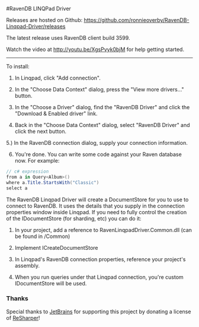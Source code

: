 #RavenDB LINQPad Driver

Releases are hosted on Github: https://github.com/ronnieoverby/RavenDB-Linqpad-Driver/releases

The latest release uses RavenDB client build 3599.

Watch the video at http://youtu.be/XgsPvyk0bjM for help getting started.

---

To install:

1) In Linqpad, click "Add connection".

2) In the "Choose Data Context" dialog, press the "View more drivers..." button.

3) In the "Choose a Driver" dialog, find the "RavenDB Driver" and click the "Download & Enabled driver" link.

4) Back in the "Choose Data Context" dialog, select "RavenDB Driver" and click the next button.

5.) In the RavenDB connection dialog, supply your connection information.

6) You're done. You can write some code against your Raven database now. For example:

```c#
// c# expression
from a in Query<Album>()
where a.Title.StartsWith("Classic")
select a
```


The RavenDB Linqpad Driver will create a DocumentStore for you to use to connect to RavenDB.
It uses the details that you supply in the connection properties window inside Linqpad.
If you need to fully control the creation of the IDocumentStore (for sharding, etc) you can do it:

1) In your project, add a reference to RavenLinqpadDriver.Common.dll (can be found in /Common)

2) Implement ICreateDocumentStore

3) In Linqpad's RavenDB connection properties, reference your project's assembly.

4) When you run queries under that Linqpad connection, you're custom IDocumentStore will be used.

### Thanks

Special thanks to [JetBrains](http://www.jetbrains.com/) for supporting this project by donating a license of [ReSharper](http://www.jetbrains.com/resharper/)!
